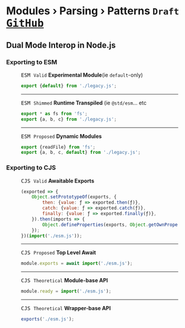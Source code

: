 ﻿# Modules › Parsing › Patterns <code tag>Draft</code> [<kbd>GitHub</kbd>](https://github.com/SMotaal/experimental/blob/master/modules/parsing/Patterns.md)

## Dual Mode Interop in Node.js

### Exporting to ESM

<figure>

<figcaption><kbd>ESM <code>Valid</code></kbd> <b>Experimental Module</b>(ie <code>default</code>-only)</figcaption>

```js
export {default} from './legacy.js';
```

---

<figcaption><kbd>ESM <code>Shimmed</code></kbd> <b>Runtime Transpiled</b> (ie <code>@std/esm</code>… etc</figcaption>

```js
export * as fs from 'fs';
export {a, b, c} from './legacy.js';
```

---

<figcaption><figcaption><kbd>ESM <code>Proposed</code></kbd> <b>Dynamic Modules</b></figcaption>

```js
export {readFile} from 'fs';
export {a, b, c, default} from './legacy.js';
```

</figure>

### Exporting to CJS

<figure>

<figcaption><kbd>CJS <code>Valid</code></kbd> <b>Awaitable Exports</b></figcaption>

```js
(exported => {
	Object.setPrototypeOf(exports, {
		then: {value: ƒ => exported.then(ƒ)},
		catch: {value: ƒ => exported.catch(ƒ)},
		finally: {value: ƒ => exported.finally(ƒ)},
	}).then(imports => {
		Object.defineProperties(exports, Object.getOwnPropertyDescriptors(imports));
	});
})(import('./esm.js'));
```

---

<figcaption><kbd>CJS <code>Proposed</code></kbd> <b>Top Level Await</b></figcaption>

```js
module.exports = await import('./esm.js');
```

---

<figcaption><kbd>CJS <code>Theoretical</code></kbd> <b>Module-base API</b></figcaption>

```js
module.ready = import('./esm.js');
```

---

<figcaption><kbd>CJS <code>Theoretical</code></kbd> <b>Wrapper-base API</b></figcaption>

```js
exports('./esm.js');
```

</figure>

<!-- <style src="/markup/markup-hover.css"></style> -->
<style src="/markout/markup.css"></style>
